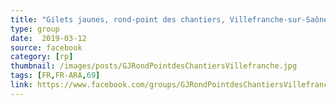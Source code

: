 ```yaml
---
title: "Gilets jaunes, rond-point des chantiers, Villefranche-sur-Saône"
type: group
date:  2019-03-12
source: facebook
category: [rp]
thumbnail: /images/posts/GJRondPointdesChantiersVillefranche.jpg
tags: [FR,FR-ARA,69]
link: https://www.facebook.com/groups/GJRondPointdesChantiersVillefranche/
---
```

